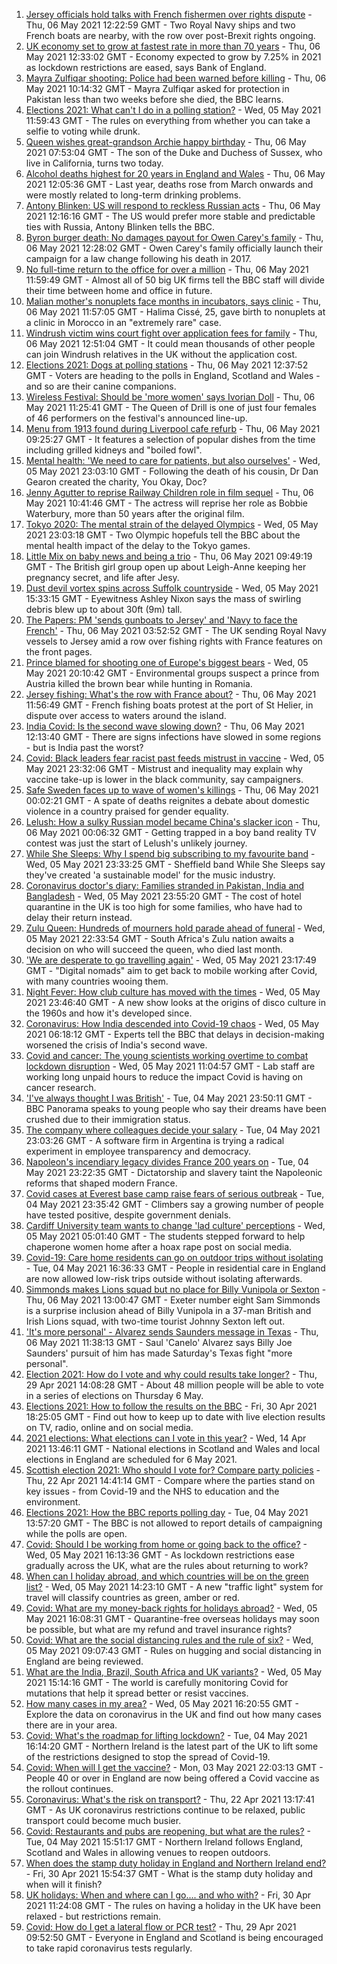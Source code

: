 1. [Jersey officials hold talks with French fishermen over rights dispute](https://www.bbc.co.uk/news/uk-57003069) - Thu, 06 May 2021 12:22:59 GMT - Two Royal Navy ships and two French boats are nearby, with the row over post-Brexit rights ongoing.
2. [UK economy set to grow at fastest rate in more than 70 years](https://www.bbc.co.uk/news/business-57008220) - Thu, 06 May 2021 12:33:02 GMT - Economy expected to grow by 7.25% in 2021 as lockdown restrictions are eased, says Bank of England.
3. [Mayra Zulfiqar shooting: Police had been warned before killing](https://www.bbc.co.uk/news/uk-england-london-57007347) - Thu, 06 May 2021 10:14:32 GMT - Mayra Zulfiqar asked for protection in Pakistan less than two weeks before she died, the BBC learns.
4. [Elections 2021: What can't I do in a polling station?](https://www.bbc.co.uk/news/explainers-56849080) - Wed, 05 May 2021 11:59:43 GMT - The rules on everything from whether you can take a selfie to voting while drunk.
5. [Queen wishes great-grandson Archie happy birthday](https://www.bbc.co.uk/news/uk-57006672) - Thu, 06 May 2021 07:53:04 GMT - The son of the Duke and Duchess of Sussex, who live in California, turns two today.
6. [Alcohol deaths highest for 20 years in England and Wales](https://www.bbc.co.uk/news/health-57008067) - Thu, 06 May 2021 12:05:36 GMT - Last year, deaths rose from March onwards and were mostly related to long-term drinking problems.
7. [Antony Blinken: US will respond to reckless Russian acts](https://www.bbc.co.uk/news/world-us-canada-57002792) - Thu, 06 May 2021 12:16:16 GMT - The US would prefer more stable and predictable ties with Russia, Antony Blinken tells the BBC.
8. [Byron burger death: No damages payout for Owen Carey's family](https://www.bbc.co.uk/news/uk-57000802) - Thu, 06 May 2021 12:28:02 GMT - Owen Carey's family officially launch their campaign for a law change following his death in 2017.
9. [No full-time return to the office for over a million](https://www.bbc.co.uk/news/business-56972207) - Thu, 06 May 2021 11:59:49 GMT - Almost all of 50 big UK firms tell the BBC staff will divide their time between home and office in future.
10. [Malian mother's nonuplets face months in incubators, says clinic](https://www.bbc.co.uk/news/world-africa-57007741) - Thu, 06 May 2021 11:57:05 GMT - Halima Cissé, 25, gave birth to nonuplets at a clinic in Morocco in an "extremely rare" case.
11. [Windrush victim wins court fight over application fees for family](https://www.bbc.co.uk/news/uk-57005769) - Thu, 06 May 2021 12:51:04 GMT - It could mean thousands of other people can join Windrush relatives in the UK without the application cost.
12. [Elections 2021: Dogs at polling stations](https://www.bbc.co.uk/news/in-pictures-57007806) - Thu, 06 May 2021 12:37:52 GMT - Voters are heading to the polls in England, Scotland and Wales - and so are their canine companions.
13. [Wireless Festival: Should be 'more women' says Ivorian Doll](https://www.bbc.co.uk/news/newsbeat-57003542) - Thu, 06 May 2021 11:25:41 GMT - The Queen of Drill is one of just four females of 46 performers on the festival's announced line-up.
14. [Menu from 1913 found during Liverpool cafe refurb](https://www.bbc.co.uk/news/uk-england-merseyside-57006178) - Thu, 06 May 2021 09:25:27 GMT - It features a selection of popular dishes from the time including grilled kidneys and "boiled fowl".
15. [Mental health: 'We need to care for patients, but also ourselves'](https://www.bbc.co.uk/news/uk-england-london-56983061) - Wed, 05 May 2021 23:03:10 GMT - Following the death of his cousin, Dr Dan Gearon created the charity, You Okay, Doc?
16. [Jenny Agutter to reprise Railway Children role in film sequel](https://www.bbc.co.uk/news/entertainment-arts-57007117) - Thu, 06 May 2021 10:41:46 GMT - The actress will reprise her role as Bobbie Waterbury, more than 50 years after the original film.
17. [Tokyo 2020: The mental strain of the delayed Olympics](https://www.bbc.co.uk/news/world-57001404) - Wed, 05 May 2021 23:03:18 GMT - Two Olympic hopefuls tell the BBC about the mental health impact of the delay to the Tokyo games.
18. [Little Mix on baby news and being a trio](https://www.bbc.co.uk/news/entertainment-arts-57008913) - Thu, 06 May 2021 09:49:19 GMT - The British girl group open up about Leigh-Anne keeping her pregnancy secret, and life after Jesy.
19. [Dust devil vortex spins across Suffolk countryside](https://www.bbc.co.uk/news/uk-england-suffolk-56988142) - Wed, 05 May 2021 15:33:15 GMT - Eyewitness Ashley Nixon says the mass of swirling debris blew up to about 30ft (9m) tall.
20. [The Papers: PM 'sends gunboats to Jersey' and 'Navy to face the French'](https://www.bbc.co.uk/news/blogs-the-papers-57004022) - Thu, 06 May 2021 03:52:52 GMT - The UK sending Royal Navy vessels to Jersey amid a row over fishing rights with France features on the front pages.
21. [Prince blamed for shooting one of Europe's biggest bears](https://www.bbc.co.uk/news/world-europe-56991543) - Wed, 05 May 2021 20:10:42 GMT - Environmental groups suspect a prince from Austria killed the brown bear while hunting in Romania.
22. [Jersey fishing: What's the row with France about?](https://www.bbc.co.uk/news/57001584) - Thu, 06 May 2021 11:56:49 GMT - French fishing boats protest at the port of St Helier, in dispute over access to waters around the island.
23. [India Covid: Is the second wave slowing down?](https://www.bbc.co.uk/news/56987209) - Thu, 06 May 2021 12:13:40 GMT - There are signs infections have slowed in some regions - but is India past the worst?
24. [Covid: Black leaders fear racist past feeds mistrust in vaccine](https://www.bbc.co.uk/news/health-56813982) - Wed, 05 May 2021 23:32:06 GMT - Mistrust and inequality may explain why vaccine take-up is lower in the black community, say campaigners.
25. [Safe Sweden faces up to wave of women's killings](https://www.bbc.co.uk/news/world-europe-56977771) - Thu, 06 May 2021 00:02:21 GMT - A spate of deaths reignites a debate about domestic violence in a country praised for gender equality.
26. [Lelush: How a sulky Russian model became China's slacker icon](https://www.bbc.co.uk/news/world-asia-china-56967923) - Thu, 06 May 2021 00:06:32 GMT - Getting trapped in a boy band reality TV contest was just the start of Lelush's unlikely journey.
27. [While She Sleeps: Why I spend big subscribing to my favourite band](https://www.bbc.co.uk/news/newsbeat-56887239) - Wed, 05 May 2021 23:33:25 GMT - Sheffield band While She Sleeps say they've created 'a sustainable model' for the music industry.
28. [Coronavirus doctor's diary: Families stranded in Pakistan, India and Bangladesh](https://www.bbc.co.uk/news/health-56873813) - Wed, 05 May 2021 23:55:20 GMT - The cost of hotel quarantine in the UK is too high for some families, who have had to delay their return instead.
29. [Zulu Queen: Hundreds of mourners hold parade ahead of funeral](https://www.bbc.co.uk/news/world-africa-57001682) - Wed, 05 May 2021 22:33:54 GMT - South Africa's Zulu nation awaits a decision on who will succeed the queen, who died last month.
30. ['We are desperate to go travelling again'](https://www.bbc.co.uk/news/business-56981100) - Wed, 05 May 2021 23:17:49 GMT - "Digital nomads" aim to get back to mobile working after Covid, with many countries wooing them.
31. [Night Fever: How club culture has moved with the times](https://www.bbc.co.uk/news/entertainment-arts-56916861) - Wed, 05 May 2021 23:46:40 GMT - A new show looks at the origins of disco culture in the 1960s and how it's developed since.
32. [Coronavirus: How India descended into Covid-19 chaos](https://www.bbc.co.uk/news/world-asia-india-56977653) - Wed, 05 May 2021 06:18:12 GMT - Experts tell the BBC that delays in decision-making worsened the crisis of India's second wave.
33. [Covid and cancer: The young scientists working overtime to combat lockdown disruption](https://www.bbc.co.uk/news/newsbeat-56821532) - Wed, 05 May 2021 11:04:57 GMT - Lab staff are working long unpaid hours to reduce the impact Covid is having on cancer research.
34. ['I've always thought I was British'](https://www.bbc.co.uk/news/uk-56984268) - Tue, 04 May 2021 23:50:11 GMT - BBC Panorama speaks to young people who say their dreams have been crushed due to their immigration status.
35. [The company where colleagues decide your salary](https://www.bbc.co.uk/news/business-56915767) - Tue, 04 May 2021 23:03:26 GMT - A software firm in Argentina is trying a radical experiment in employee transparency and democracy.
36. [Napoleon's incendiary legacy divides France 200 years on](https://www.bbc.co.uk/news/world-europe-56977769) - Tue, 04 May 2021 23:22:35 GMT - Dictatorship and slavery taint the Napoleonic reforms that shaped modern France.
37. [Covid cases at Everest base camp raise fears of serious outbreak](https://www.bbc.co.uk/news/world-asia-56984320) - Tue, 04 May 2021 23:35:42 GMT - Climbers say a growing number of people have tested positive, despite government denials.
38. [Cardiff University team wants to change 'lad culture' perceptions](https://www.bbc.co.uk/news/uk-wales-56933984) - Wed, 05 May 2021 05:01:40 GMT - The students stepped forward to help chaperone women home after a hoax rape post on social media.
39. [Covid-19: Care home residents can go on outdoor trips without isolating](https://www.bbc.co.uk/news/uk-56977779) - Tue, 04 May 2021 16:36:33 GMT - People in residential care in England are now allowed low-risk trips outside without isolating afterwards.
40. [Simmonds makes Lions squad but no place for Billy Vunipola or Sexton](https://www.bbc.co.uk/sport/rugby-union/57007546) - Thu, 06 May 2021 13:00:47 GMT - Exeter number eight Sam Simmonds is a surprise inclusion ahead of Billy Vunipola in a 37-man British and Irish Lions squad, with two-time tourist Johnny Sexton left out.
41. ['It's more personal' - Alvarez sends Saunders message in Texas](https://www.bbc.co.uk/sport/boxing/56999903) - Thu, 06 May 2021 11:38:13 GMT - Saul 'Canelo' Alvarez says Billy Joe Saunders' pursuit of him has made Saturday's Texas fight "more personal".
42. [Election 2021: How do I vote and why could results take longer?](https://www.bbc.co.uk/news/uk-politics-56581106) - Thu, 29 Apr 2021 14:08:28 GMT - About 48 million people will be able to vote in a series of elections on Thursday 6 May.
43. [Elections 2021: How to follow the results on the BBC](https://www.bbc.co.uk/news/uk-politics-56930132) - Fri, 30 Apr 2021 18:25:05 GMT - Find out how to keep up to date with live election results on TV, radio, online and on social media.
44. [2021 elections: What elections can I vote in this year?](https://www.bbc.co.uk/news/56129210) - Wed, 14 Apr 2021 13:46:11 GMT - National elections in Scotland and Wales and local elections in England are scheduled for 6 May 2021.
45. [Scottish election 2021: Who should I vote for? Compare party policies](https://www.bbc.co.uk/news/uk-scotland-scotland-politics-56510773) - Thu, 22 Apr 2021 14:41:14 GMT - Compare where the parties stand on key issues - from Covid-19 and the NHS to education and the environment.
46. [Elections 2021: How the BBC reports polling day](https://www.bbc.co.uk/news/uk-politics-48124106) - Tue, 04 May 2021 13:57:20 GMT - The BBC is not allowed to report details of campaigning while the polls are open.
47. [Covid: Should I be working from home or going back to the office?](https://www.bbc.co.uk/news/business-52567567) - Wed, 05 May 2021 16:13:36 GMT - As lockdown restrictions ease gradually across the UK, what are the rules about returning to work?
48. [When can I holiday abroad, and which countries will be on the green list?](https://www.bbc.co.uk/news/explainers-52544307) - Wed, 05 May 2021 14:23:10 GMT - A new "traffic light" system for travel will classify countries as green, amber or red.
49. [Covid: What are my money-back rights for holidays abroad?](https://www.bbc.co.uk/news/business-51615412) - Wed, 05 May 2021 16:08:31 GMT - Quarantine-free overseas holidays may soon be possible, but what are my refund and travel insurance rights?
50. [Covid: What are the social distancing rules and the rule of six?](https://www.bbc.co.uk/news/uk-51506729) - Wed, 05 May 2021 09:07:43 GMT - Rules on hugging and social distancing in England are being reviewed.
51. [What are the India, Brazil, South Africa and UK variants?](https://www.bbc.co.uk/news/health-55659820) - Wed, 05 May 2021 15:14:16 GMT - The world is carefully monitoring Covid for mutations that help it spread better or resist vaccines.
52. [How many cases in my area?](https://www.bbc.co.uk/news/uk-51768274) - Wed, 05 May 2021 16:20:55 GMT - Explore the data on coronavirus in the UK and find out how many cases there are in your area.
53. [Covid: What's the roadmap for lifting lockdown?](https://www.bbc.co.uk/news/explainers-52530518) - Tue, 04 May 2021 16:14:20 GMT - Northern Ireland is the latest part of the UK to lift some of the restrictions designed to stop the spread of Covid-19.
54. [Covid: When will I get the vaccine?](https://www.bbc.co.uk/news/health-55045639) - Mon, 03 May 2021 22:03:13 GMT - People 40 or over in England are now being offered a Covid vaccine as the rollout continues.
55. [Coronavirus: What's the risk on transport?](https://www.bbc.co.uk/news/health-51736185) - Thu, 22 Apr 2021 13:17:41 GMT - As UK coronavirus restrictions continue to be relaxed, public transport could become much busier.
56. [Covid: Restaurants and pubs are reopening, but what are the rules?](https://www.bbc.co.uk/news/business-52977388) - Tue, 04 May 2021 15:51:17 GMT - Northern Ireland follows England, Scotland and Wales in allowing venues to reopen outdoors.
57. [When does the stamp duty holiday in England and Northern Ireland end?](https://www.bbc.co.uk/news/business-53319433) - Fri, 30 Apr 2021 15:54:37 GMT - What is the stamp duty holiday and when will it finish?
58. [UK holidays: When and where can I go.... and who with?](https://www.bbc.co.uk/news/explainers-52646738) - Fri, 30 Apr 2021 11:24:08 GMT - The rules on having a holiday in the UK have been relaxed - but restrictions remain.
59. [Covid: How do I get a lateral flow or PCR test?](https://www.bbc.co.uk/news/health-51943612) - Thu, 29 Apr 2021 09:52:50 GMT - Everyone in England and Scotland is being encouraged to take rapid coronavirus tests regularly.
